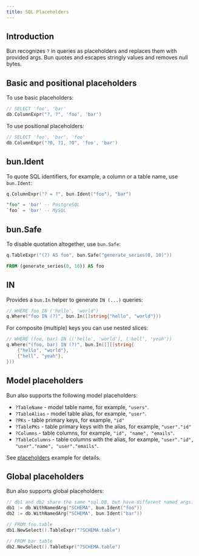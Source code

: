 ```yaml
---
title: SQL Placeholders
---
```


<CoverImage title="SQL Placeholders" />

## Introduction

Bun recognizes `?` in queries as placeholders and replaces them with provided args. Bun quotes and escapes stringly values and removes null bytes.

## Basic and positional placeholders

To use basic placeholders:

```go
// SELECT 'foo', 'bar'
db.ColumnExpr("?, ?", 'foo', 'bar')
```

To use positional placeholders:

```go
// SELECT 'foo', 'bar', 'foo'
db.ColumnExpr("?0, ?1, ?0", 'foo', 'bar')
```

## bun.Ident

To quote SQL identifiers, for example, a column or a table name, use `bun.Ident`:

```go
q.ColumnExpr("? = ?", bun.Ident("foo"), "bar")
```

```sql
"foo" = 'bar' -- PostgreSQL
`foo` = 'bar' -- MySQL
```

## bun.Safe

To disable quotation altogether, use `bun.Safe`:

```go
q.TableExpr("(?) AS foo", bun.Safe("generate_series(0, 10)"))
```

```sql
FROM (generate_series(0, 10)) AS foo
```

## IN

Provides a `bun.In` helper to generate `IN (...)` queries:

```go
// WHERE foo IN ('hello', 'world')
q.Where("foo IN (?)", bun.In([]string{"hello", "world"}))
```

For composite (multiple) keys you can use nested slices:

```go
// WHERE (foo, bar) IN (('hello', 'world'), ('hell', 'yeah'))
q.Where("(foo, bar) IN (?)", bun.In([][]string{
	{"hello", "world"},
	{"hell", "yeah"},
}))
```

## Model placeholders

Bun also supports the following model placeholders:

- `?TableName` - model table name, for example, `"users"`.
- `?TableAlias` - model table alias, for example, `"user"`.
- `?PKs` - table primary keys, for example, `"id"`
- `?TablePKs` - table primary keys with the alias, for example, `"user"."id"`
- `?Columns` - table columns, for example, `"id", "name", "emails"`.
- `?TableColumns` - table columns with the alias, for example, `"user"."id", "user"."name", "user"."emails"`.

See [placeholders](https://github.com/uptrace/bun/tree/master/example/placeholders) example for details.

## Global placeholders

Bun also supports global placeholders:

```go
// db1 and db2 share the same *sql.DB, but have different named args.
db1 := db.WithNamedArg("SCHEMA", bun.Ident("foo"))
db2 := db.WithNamedArg("SCHEMA", bun.Ident("bar"))

// FROM foo.table
db1.NewSelect().TableExpr("?SCHEMA.table")

// FROM bar.table
db2.NewSelect().TableExpr("?SCHEMA.table")
```

